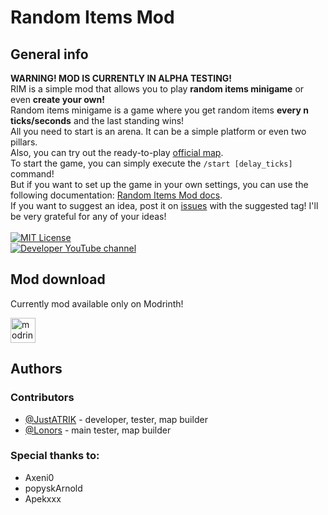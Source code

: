 # Random Items Mod

## General info
**WARNING! MOD IS CURRENTLY IN ALPHA TESTING!**\
RIM is a simple mod that allows you to play **random items minigame** or even **create your own!**\
Random items minigame is a game where you get random items **every n ticks/seconds** and the last standing wins!\
All you need to start is an arena. It can be a simple platform or even two pillars.\
Also, you can try out the ready-to-play [official map](https://github.com/JustATRIK/randomitemsmod/blob/ee465a9391c07aa6f54fe5f26af4d695e27f2c08/official_map.rar).\
To start the game, you can simply execute the ```/start [delay_ticks]``` command!\
But if you want to set up the game in your own settings, you can use the following documentation: [Random Items Mod docs]().\
If you want to suggest an idea, post it on [issues](https://github.com/JustATRIK/randomitemsmod/issues) with the suggested tag! I'll be very grateful for any of your ideas!\
\
[![MIT License](https://img.shields.io/badge/License-MIT-green.svg)](https://github.com/JustATRIK/randomitemsmod/blob/master/LICENSE)\
[![Developer YouTube channel](https://img.shields.io/youtube/channel/subscribers/UCUV4I1AcYy1epjPgVKvIPgw)](https://www.youtube.com/channel/UCUV4I1AcYy1epjPgVKvIPgw)

## Mod download
Currently mod available only on Modrinth!
<!-- SVG version -->
[<img alt="modrinth" height="40" src="https://cdn.jsdelivr.net/npm/@intergrav/devins-badges@3/assets/compact/available/modrinth_vector.svg">](https://modrinth.com/project/random-items-mod)

## Authors

### Contributors
- [@JustATRIK](https://www.github.com/JustATRIK) - developer, tester, map builder
- [@Lonors](https://github.com/Lonors) - main tester, map builder

### Special thanks to:
- Axeni0
- popyskArnold
- Apekxxx
